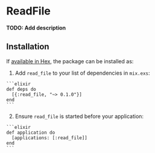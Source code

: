 # ReadFile

**TODO: Add description**

## Installation

If [available in Hex](https://hex.pm/docs/publish), the package can be installed as:

  1. Add `read_file` to your list of dependencies in `mix.exs`:

    ```elixir
    def deps do
      [{:read_file, "~> 0.1.0"}]
    end
    ```

  2. Ensure `read_file` is started before your application:

    ```elixir
    def application do
      [applications: [:read_file]]
    end
    ```


